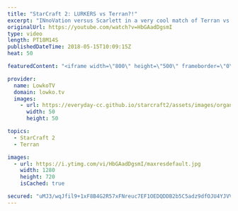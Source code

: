 ```yaml
---
title: "StarCraft 2: LURKERS vs Terran?!"
excerpt: "INnoVation versus Scarlett in a very cool match of Terran vs Zerg. Subscribe for more videos: http://lowko.tv/youtube Crazy Protoss Micro: https://goo.gl/tvhEza  The standard unit composition in Zerg versus Terran for Zerg is Hydralisk, Zerglings and Banelings. Usually Zerg transition towards Vipers"
originalUrl: https://youtube.com/watch?v=HbGAadDgsmI
type: video
length: PT18M14S
publishedDateTime: 2018-05-15T10:09:15Z
heat: 50

featuredContent: "<iframe width=\"800\" height=\"500\" frameborder=\"0\" src=\"https://www.youtube.com/embed/HbGAadDgsmI\" allow=\"accelerometer; autoplay; encrypted-media; gyroscope; picture-in-picture\" allowfullscreen></iframe>"

provider:
  name: LowkoTV
  domain: lowko.tv
  images:
    - url: https://everyday-cc.github.io/starcraft2/assets/images/organizations/lowko.tv-50x50.jpg
      width: 50
      height: 50

topics:
  - StarCraft 2
  - Terran

images:
  - url: https://i.ytimg.com/vi/HbGAadDgsmI/maxresdefault.jpg
    width: 1280
    height: 720
    isCached: true

secured: "uMJ3/wqJfil9+1xF8B4G2R57xFNreuc7EF1OEDQDDB2b5C5adz9dfOJU4YJVVXNtAftxRZP/EDmK8ykmymP7XQRsYlkearMOR5y9wCfS8uZUM8AX90tKptFvVOAIyQUoTRu3Yv3WNegmJI2vC7BFn0yS0ut6/YmoRiIaQ+LbLgq3IAjsJ7YErKSPJDJQf6VtNjJpIVe7X3evduo30vzFladzVIGSQRPtiq8UZnXzQexxryzCp9p42JqtIVgcp7ZTsUjVxxK0Elbjm8kuhtYpKPaP5g1rpz0AIVEeyxtZo7vWeqQYL31Etjf9R+cne+PurdsvtXl7xXjaCL0c1oKp3jLSBXzXklTPD8L5uUipmD+W61tTTM+IqJXx22aB1wJfE8MGLLkRoJGWz488pryDX8amxrOPIu2OoBrNCXAha3U=;TE6YuDV0tPF+/oAubK84WA=="
---
```


